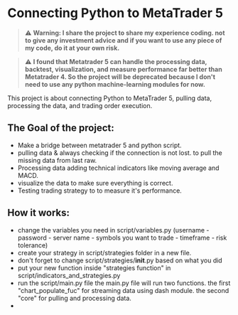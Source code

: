 # Connecting Python to MetaTrader 5

> :warning: **Warning: I share the project to share my experience coding. not to give any investment advice and if you want to use any piece of my code, do it at your own risk.**

> :warning: **I found that Metatrader 5 can handle the processing data, backtest, visualization, and measure performance far better than Metatrader 4. So the project will be deprecated because I don't need to use any python machine-learning modules for now.**


 This project is about connecting Python to MetaTrader 5, pulling data, processing the data, and trading order execution.


## The Goal of the project:

- Make a bridge between metatrader 5 and python script.
- pulling data & always checking if the connection is not lost. to pull the missing data from last raw.
- Processing data adding technical indicators like moving average and MACD.
- visualize the data to make sure everything is correct.
- Testing trading strategy to to measure it's performance.

## How it works:

- change the variables you need in script/variables.py (username - password - server name - symbols you want to trade - timeframe - risk tolerance) 
- create your strategy in script/strategies folder in a new file.
- don't forget to change script/strategies/__init__.py based on what you did
- put your new function inside "strategies function" in script/indicators_and_strategies.py
- run the script/main.py file
the main.py file will run two functions. the first "chart_populate_fuc" for streaming data using dash module. the second "core" for pulling and processing data.
- 